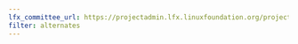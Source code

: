 ```yaml
---
lfx_committee_url: https://projectadmin.lfx.linuxfoundation.org/project/a09410000182dD2AAI/collaboration/committees/bd97129e-42bd-4b18-a8af-88d1e513e994
filter: alternates
---
```


<style>
.company {
    font-size: smaller;
}
.title, .role {
    display: none !important;
}
</style>
